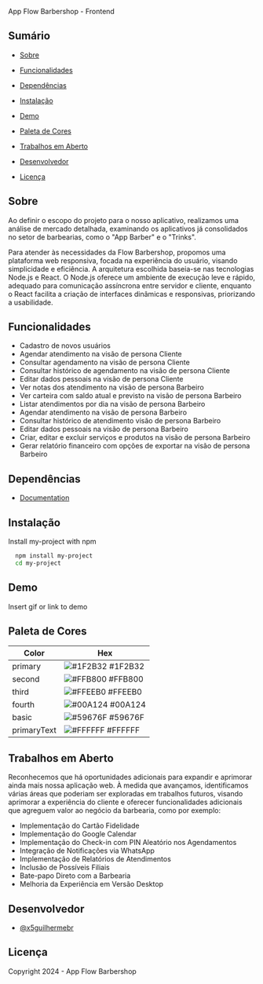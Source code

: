 App Flow Barbershop - Frontend

## Sumário
- [Sobre](#sobre)

- [Funcionalidades](#funcionalidades)

- [Dependências](#dependências)

- [Instalação](#instalação)

- [Demo](#demo)

- [Paleta de Cores](#paleta-de-cores)

- [Trabalhos em Aberto](#trabalhos-em-aberto)

- [Desenvolvedor](#desenvolvedor)

- [Licença](#licença)


## Sobre
Ao definir o escopo do projeto para o nosso aplicativo, realizamos uma análise de mercado detalhada, examinando os aplicativos já consolidados no setor de barbearias, como o "App Barber" e o "Trinks".

Para atender às necessidades da Flow Barbershop, propomos uma plataforma web responsiva, focada na experiência do usuário, visando simplicidade e eficiência. A arquitetura escolhida baseia-se nas tecnologias Node.js e React. O Node.js oferece um ambiente de execução leve e rápido, adequado para comunicação assíncrona entre servidor e cliente, enquanto o React facilita a criação de interfaces dinâmicas e responsivas, priorizando a usabilidade.

## Funcionalidades
- Cadastro de novos usuários
- Agendar atendimento na visão de persona Cliente
- Consultar agendamento na visão de persona Cliente
- Consultar histórico de agendamento na visão  de persona Cliente
- Editar dados pessoais na visão  de persona Cliente
- Ver notas dos atendimento na visão de persona Barbeiro
- Ver carteira com saldo atual e previsto na visão de persona Barbeiro
- Listar atendimentos por dia na visão de persona Barbeiro
- Agendar atendimento na visão de persona Barbeiro
- Consultar histórico de atendimento visão de persona Barbeiro
- Editar dados pessoais na visão de persona Barbeiro
- Criar, editar e excluir serviços e produtos na visão de persona Barbeiro
- Gerar relatório financeiro com opções de exportar na visão de persona Barbeiro

## Dependências
- [Documentation](https://linktodocumentation)


## Instalação
Install my-project with npm

```bash
  npm install my-project
  cd my-project
```
    
## Demo
Insert gif or link to demo

## Paleta de Cores
| Color             | Hex                                                                |
| ----------------- | ------------------------------------------------------------------ |
| primary | ![#1F2B32](https://via.placeholder.com/10/1F2B32?text=+) #1F2B32 |
| second | ![#FFB800](https://via.placeholder.com/10/FFB800?text=+) #FFB800 |
| third | ![#FFEEB0](https://via.placeholder.com/10/FFEEB0?text=+) #FFEEB0 |
| fourth | ![#00A124](https://via.placeholder.com/10/00A124?text=+) #00A124 |
| basic | ![#59676F](https://via.placeholder.com/10/59676F?text=+) #59676F |
| primaryText | ![#FFFFFF](https://via.placeholder.com/10/FFFFFF?text=+) #FFFFFF |


## Trabalhos em Aberto
Reconhecemos que há oportunidades adicionais para expandir e aprimorar ainda mais nossa aplicação web. À medida que avançamos, identificamos várias áreas que poderiam ser exploradas em trabalhos futuros, visando aprimorar a experiência do cliente e oferecer funcionalidades adicionais que agreguem valor ao negócio da barbearia, como por exemplo:

- Implementação do Cartão Fidelidade
- Implementação do Google Calendar
- Implementação do Check-in com PIN Aleatório nos Agendamentos
- Integração de Notificações via WhatsApp
- Implementação de Relatórios de Atendimentos
- Inclusão de Possíveis Filiais
- Bate-papo Direto com a Barbearia
- Melhoria da Experiência em Versão Desktop

## Desenvolvedor
- [@x5guilhermebr](https://www.github.com/x5guilhermebr)

## Licença
Copyright 2024 - App Flow Barbershop

